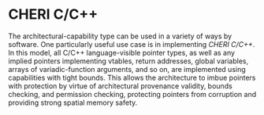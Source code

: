 # CHERI C/C++

The architectural-capability type can be used in a variety of ways by
software.
One particularly useful use case is in implementing *CHERI C/C++*.
In this model, all C/C++ language-visible pointer types, as well as any
implied pointers implementing vtables, return addresses, global variables,
arrays of variadic-function arguments, and so on, are implemented using
capabilities with tight bounds.
This allows the architecture to imbue pointers with protection by virtue of
architectural provenance validity, bounds checking, and permission checking,
protecting pointers from corruption and providing strong spatial memory
safety.
